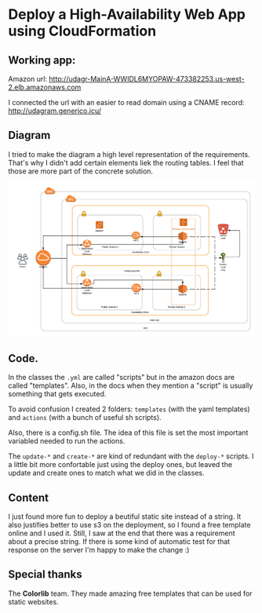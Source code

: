# Deploy a High-Availability Web App using CloudFormation

## Working app:

Amazon url: http://udagr-MainA-WWIDL6MYOPAW-473382253.us-west-2.elb.amazonaws.com

I connected the url with an easier to read domain using a CNAME record: http://udagram.generico.icu/

## Diagram

I tried to make the diagram a high level representation of the requirements.
That's why I didn't add certain elements liek the routing tables. I feel that those
are more part of the concrete solution.

![udagram infraestructure diagram](diagrams/udagram.png)

## Code.

In the classes the `.yml` are called "scripts" but in the amazon docs are called "templates".
Also, in the docs when they mention a "script" is usually something that gets executed.

To avoid confusion I created 2 folders: `templates` (with the yaml templates) and `actions`
(with a bunch of useful sh scripts).

Also, there is a config.sh file. The idea of this file is set the most important
variabled needed to run the actions.

The `update-*` and `create-*` are kind of redundant with the `deploy-*` scripts.
I a little bit more confortable just using the deploy ones, but leaved the update
and create ones to match what we did in the classes.

## Content

I just found more fun to deploy a beutiful static site instead
of a string. It also justifies better to use s3 on the deployment,
so I found a free template online and I used it. Still, I saw at
the end that there was a requirement about a precise string.
If there is some kind of automatic test for that response
on the server I'm happy to make the change :)

## Special thanks

The **Colorlib** team. They made amazing free templates that can be
used for static websites.